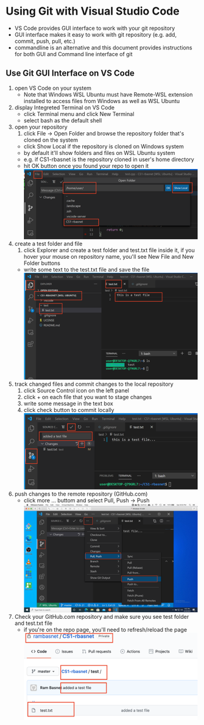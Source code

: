 # Using Git with Visual Studio Code

- VS Code provides GUI interface to work with your git repository
- GUI interface makes it easy to work with git repository (e.g. add, commit, push, pull, etc.)
- commandline is an alternative and this document provides instructions for both GUI and Command line interface of git

## Use Git GUI Interface on VS Code

1. open VS Code on your system
    - Note that Windows WSL Ubuntu must have Remote-WSL extension installed to access files from Windows as well as WSL Ubuntu
2. display Integreted Terminal on VS Code
    - click Terminal menu and click New Terminal
    - select bash as the default shell
3. open your repository
    1. click File -> Open Folder and browse the repository folder that's cloned on the system
    - click Show Local if the repository is cloned on Windows system
    - by default it'll show folders and files on WSL Ubuntu system
    - e.g. if CS1-rbasnet is the repository cloned in user's home directory
    - hit OK button once you found your repo to open it
    ![Open Repo](Code-Git-GUI.png)
3. create a test folder and file
    1. click Explorer and create a test folder and test.txt file inside it, if you hover your mouse on repository name, you'll see New File and New Folder buttons
    - write some text to the test.txt file and save the file
    ![Create Folder](CreateFolderFile.png)
4. track changed files and commit changes to the local repository
    1. click Source Control icon on the left panel
    2. click + on each file that you want to stage changes
    3. write some message in the text box
    4. click check button to commit locally
    ![Add, Commit](GUI-add-Commit.png)
5. push changes to the remote repository (GitHub.com)
    - click more ... buttom and select Pull, Push -> Push
    ![Push](GUI-push.png)
6. Check your GitHub.com repository and make sure you see test folder and test.txt file
    - if you're on the repo page, you'll need to refresh/reload the page
    ![GitHub Check](GitHubCheck.png)
